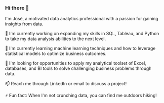 ### Hi there 👋

I'm José, a motivated data analytics professional with a passion for gaining insights from data.

🔭 I'm currently working on expanding my skills in SQL, Tableau, and Python to take my data analysis abilities to the next level.

🌱 I'm currently learning machine learning techniques and how to leverage statistical models to optimize business outcomes.

🤔 I'm looking for opportunities to apply my analytical toolset of Excel, databases, and BI tools to solve challenging business problems through data.

📫 Reach me through LinkedIn or email to discuss a project!

⚡ Fun fact: When I'm not crunching data, you can find me outdoors hiking!
